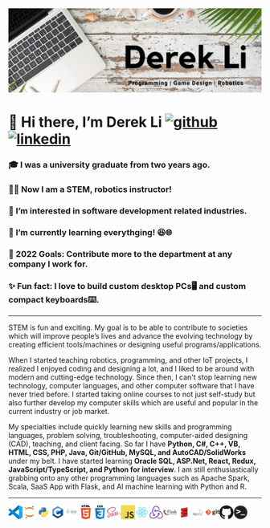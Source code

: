 <img src="/Banner.PNG" alt="banner" />

# 👋 Hi there, I’m Derek Li [<img src='https://cdn.jsdelivr.net/npm/simple-icons@3.0.1/icons/github.svg' alt='github' height='40'>](https://github.com/DrkDL)  [<img src='https://cdn.jsdelivr.net/npm/simple-icons@3.0.1/icons/linkedin.svg' alt='linkedin' height='40'>](https://www.linkedin.com/in/derek-li-204a03106//)  

### 🎓 I was a university graduate from two years ago.
### 👨‍🏫 Now I am a STEM, robotics instructor!
### 👀 I’m interested in software development related industries.
### 🌱 I’m currently learning everythging! 😆🌐
### 🎯 2022 Goals: Contribute more to the department at any company I work for.
### ✨ Fun fact: I love to build custom desktop PCs🖥️ and custom compact keyboards⌨️.

---

STEM is fun and exciting. My goal is to be able to contribute to societies which will improve people’s lives and advance the evolving technology by creating efficient tools/machines or designing useful programs/applications.

When I started teaching robotics, programming, and other IoT projects, I realized I enjoyed coding and designing a lot, and I liked to be around with modern and cutting-edge technology. Since then, I can't stop learning new technology, computer languages, and other computer software that I have never tried before. I started taking online courses to not just self-study but also further develop my computer skills which are useful and popular in the current industry or job market.

My specialties include quickly learning new skills and programming languages, problem solving, troubleshooting, computer-aided designing (CAD), teaching, and client facing. So far I have **Python, C#, C++, VB, HTML, CSS, PHP, Java, Git/GitHub, MySQL, and AutoCAD/SolidWorks** under my belt. I have started learning **Oracle SQL, ASP.Net, React, Redux, JavaScript/TypeScript, and Python for interview**. I am still enthusiastically grabbing onto any other programming languages such as Apache Spark, Scala, SaaS App with Flask, and AI machine learning with Python and R.

---
<img align="left" alt="Visual Studio Code" width="28px" src="https://raw.githubusercontent.com/github/explore/80688e429a7d4ef2fca1e82350fe8e3517d3494d/topics/visual-studio-code/visual-studio-code.png" />
<img align="left" alt="Jupyter Notebook" width="28px" src="https://raw.githubusercontent.com/github/explore/80688e429a7d4ef2fca1e82350fe8e3517d3494d/topics/jupyter-notebook/jupyter-notebook.png" />
<img align="left" alt="Python" width="28px" src="https://raw.githubusercontent.com/github/explore/80688e429a7d4ef2fca1e82350fe8e3517d3494d/topics/python/python.png" />
<img align="left" alt="C" width="28px" src="https://raw.githubusercontent.com/github/explore/f3e22f0dca2be955676bc70d6214b95b13354ee8/topics/c/c.png" />
<img align="left" alt="Java" width="28px" src="https://raw.githubusercontent.com/github/explore/80688e429a7d4ef2fca1e82350fe8e3517d3494d/topics/java/java.png" />
<img align="left" alt="HTML5" width="28px" src="https://raw.githubusercontent.com/github/explore/80688e429a7d4ef2fca1e82350fe8e3517d3494d/topics/html/html.png" />
<img align="left" alt="CSS3" width="28px" src="https://raw.githubusercontent.com/github/explore/80688e429a7d4ef2fca1e82350fe8e3517d3494d/topics/css/css.png" />
<img align="left" alt="Sass" width="28px" src="https://raw.githubusercontent.com/github/explore/80688e429a7d4ef2fca1e82350fe8e3517d3494d/topics/sass/sass.png" />
<img align="left" alt="JavaScript" width="28px" src="https://raw.githubusercontent.com/github/explore/80688e429a7d4ef2fca1e82350fe8e3517d3494d/topics/javascript/javascript.png" />
<img align="left" alt="React" width="28px" src="https://raw.githubusercontent.com/github/explore/80688e429a7d4ef2fca1e82350fe8e3517d3494d/topics/react/react.png" />
<img align="left" alt="redux" width="28px" src="https://raw.githubusercontent.com/github/explore/80688e429a7d4ef2fca1e82350fe8e3517d3494d/topics/redux/redux.png" />
<img align="left" alt="flask" width="28px" src="https://raw.githubusercontent.com/github/explore/80688e429a7d4ef2fca1e82350fe8e3517d3494d/topics/flask/flask.png" />
<img align="left" alt="scala" width="28px" src="https://raw.githubusercontent.com/github/explore/80688e429a7d4ef2fca1e82350fe8e3517d3494d/topics/scala/scala.png" />
<img align="left" alt="MySQL" width="28px" src="https://raw.githubusercontent.com/github/explore/80688e429a7d4ef2fca1e82350fe8e3517d3494d/topics/mysql/mysql.png" />
<img align="left" alt="Git" width="28px" src="https://raw.githubusercontent.com/github/explore/80688e429a7d4ef2fca1e82350fe8e3517d3494d/topics/git/git.png" />
<img align="left" alt="GitHub" width="28px" src="https://raw.githubusercontent.com/github/explore/78df643247d429f6cc873026c0622819ad797942/topics/github/github.png" />
<img align="left" alt="Terminal" width="28px" src="https://raw.githubusercontent.com/github/explore/80688e429a7d4ef2fca1e82350fe8e3517d3494d/topics/terminal/terminal.png" />
